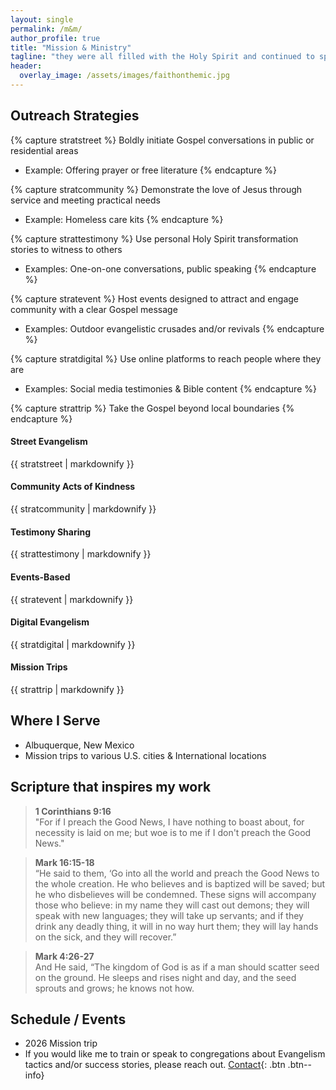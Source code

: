 ```yaml
---
layout: single
permalink: /m&m/
author_profile: true
title: "Mission & Ministry"
tagline: "they were all filled with the Holy Spirit and continued to speak the word of God with boldness. **Acts 4:31b**"
header:
  overlay_image: /assets/images/faithonthemic.jpg
---
```


## Outreach Strategies
{% capture stratstreet %}
Boldly initiate Gospel conversations in public or residential areas
* Example: Offering prayer or free literature
{% endcapture %}

{% capture stratcommunity %}
Demonstrate the love of Jesus through service and meeting practical needs
* Example: Homeless care kits
{% endcapture %}

{% capture strattestimony %}
Use personal Holy Spirit transformation stories to witness to others
* Examples: One-on-one conversations, public speaking
{% endcapture %}

{% capture stratevent %}
Host events designed to attract and engage community with a clear Gospel message
* Examples: Outdoor evangelistic crusades and/or revivals
{% endcapture %}

{% capture stratdigital %}
Use online platforms to reach people where they are
* Examples: Social media testimonies & Bible content
{% endcapture %}

{% capture strattrip %}
Take the Gospel beyond local boundaries
{% endcapture %}

<div class="notice--info">
  <h4 class="no_toc">Street Evangelism</h4>
  {{ stratstreet | markdownify }}
</div>

<div class="notice--primary">
  <h4 class="no_toc">Community Acts of Kindness</h4>
  {{ stratcommunity | markdownify }}
</div>

<div class="notice--success">
  <h4 class="no_toc">Testimony Sharing</h4>
  {{ strattestimony | markdownify }}
</div>

<div class="notice--info">
  <h4 class="no_toc">Events-Based</h4>
  {{ stratevent | markdownify }}
</div>

<div class="notice--primary">
  <h4 class="no_toc">Digital Evangelism</h4>
  {{ stratdigital | markdownify }}
</div>

<div class="notice--success">
  <h4 class="no_toc">Mission Trips</h4>
  {{ strattrip | markdownify }}
</div>

## Where I Serve
- Albuquerque, New Mexico
- Mission trips to various U.S. cities & International locations

## Scripture that inspires my work
> **1 Corinthians 9:16**\
"For if I preach the Good News, I have nothing to boast about, for necessity is laid on me; but woe is to me if I don't preach the Good News."

> **Mark 16:15-18**\
“He said to them, ‘Go into all the world and preach the Good News to the whole creation. He who believes and is baptized will be saved; but he who disbelieves will be condemned. These signs will accompany those who believe: in my name they will cast out demons; they will speak with new languages; they will take up servants; and if they drink any deadly thing, it will in no way hurt them; they will lay hands on the sick, and they will recover.”

> **Mark 4:26-27**\
And He said, “The kingdom of God is as if a man should scatter seed on the ground. He sleeps and rises night and day, and the seed sprouts and grows; he knows not how.

## Schedule / Events
- 2026 Mission trip <link>
- If you would like me to train or speak to congregations about Evangelism tactics and/or success stories, please reach out.
[Contact](/contact/){: .btn .btn--info}
